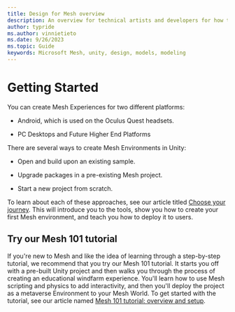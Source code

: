 ```yaml
---
title: Design for Mesh overview
description: An overview for technical artists and developers for how to design for Mesh.
author: typride
ms.author: vinnietieto
ms.date: 9/26/2023
ms.topic: Guide
keywords: Microsoft Mesh, unity, design, models, modeling
---
```


# Getting Started

You can create Mesh Experiences for two different platforms:

- Android, which is used on the Oculus Quest headsets.

- PC Desktops and Future Higher End Platforms

There are several ways to create Mesh Environments in Unity:

- Open and build upon an existing sample.

- Upgrade packages in a pre-existing Mesh project.

- Start a new project from scratch.

To learn about each of these approaches, see our article titled [Choose your journey](../getting-started/choose-your-journey.md). This will introduce you to the tools, show you how to create your first Mesh environment, and
teach you how to deploy it to users.

## Try our Mesh 101 tutorial

If you're new to Mesh and like the idea of learning through a
step-by-step tutorial, we recommend that you try our Mesh 101 tutorial.
It starts you off with a pre-built Unity project and then walks you
through the process of creating an educational windfarm experience.
You'll learn how to use Mesh scripting and physics to add interactivity,
and then you'll deploy the project as a metaverse Environment to your
Mesh World. To get started with the tutorial, see our article named [Mesh 101 tutorial: overview and setup](../getting-started/mesh-101-tutorial/mesh-101-01-overview-and-setup.md).

